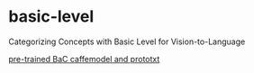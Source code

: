 # basic-level
Categorizing Concepts with Basic Level for Vision-to-Language

[pre-trained BaC caffemodel and prototxt](http://hanzhang.wang/basiclevel/2018/04/01/BaC.html)
